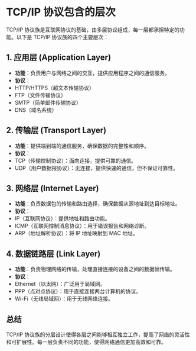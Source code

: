 # TCP/IP 协议包含的层次

TCP/IP 协议族是互联网协议的基础，由多层协议组成，每一层都承担特定的功能。以下是 TCP/IP 协议族的四个主要层次：

## 1. 应用层 (Application Layer)

- **功能**：负责用户与网络之间的交互，提供应用程序之间的通信服务。
- **协议**：
- HTTP/HTTPS（超文本传输协议）
- FTP（文件传输协议）
- SMTP（简单邮件传输协议）
- DNS（域名系统）

## 2. 传输层 (Transport Layer)

- **功能**：提供端到端的通信服务，确保数据的完整性和顺序。
- **协议**：
- TCP（传输控制协议）：面向连接，提供可靠的通信。
- UDP（用户数据报协议）：无连接，提供快速的通信，但不保证可靠性。

## 3. 网络层 (Internet Layer)

- **功能**：负责数据包的传输和路由选择，确保数据从源地址到达目标地址。
- **协议**：
- IP（互联网协议）：提供地址和路由功能。
- ICMP（互联网控制消息协议）：用于错误报告和网络诊断。
- ARP（地址解析协议）：将 IP 地址映射到 MAC 地址。

## 4. 数据链路层 (Link Layer)

- **功能**：负责物理网络的传输，处理直接连接的设备之间的数据帧传输。
- **协议**：
- Ethernet（以太网）：广泛用于局域网。
- PPP（点对点协议）：用于直接连接两台计算机的协议。
- Wi-Fi（无线局域网）：用于无线网络连接。

## 总结

TCP/IP 协议族的分层设计使得各层之间能够相互独立工作，提高了网络的灵活性和可扩展性。每一层负责不同的功能，使得网络通信更加高效和可靠。
